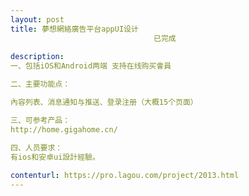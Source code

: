 ```yaml
---                
layout: post       
title: 夢想網絡廣告平台appUI设计
                                已完成
           
description: 
一、包括iOS和Android两端 支持在线购买會員

二、主要功能点：

內容列表、消息通知与推送、登录注册（大概15个页面）

三、可参考产品：
http://home.gigahome.cn/

四、人员要求：
有ios和安卓ui設計經驗。
     
contenturl: https://pro.lagou.com/project/2013.html      
---                 
```

